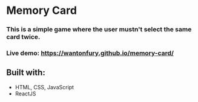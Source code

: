 # Memory Card

### This is a simple game where the user mustn't select the same card twice.

### Live demo: https://wantonfury.github.io/memory-card/

## Built with:
- HTML, CSS, JavaScript
- ReactJS